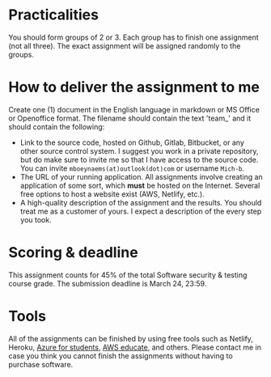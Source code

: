 # Practicalities
You should form groups of 2 or 3. Each group has to finish one assignment (not all three). The exact assignment will be assigned randomly to the groups. 

# How to deliver the assignment to me
Create one (1) document in the English language in markdown or MS Office or Openoffice format. The filename should contain the text 'team_<yourteamnumber>' and it should contain the following:
* Link to the source code, hosted on Github, Gitlab, Bitbucket, or any other source control system. I suggest you work in a private repository, but do make sure to invite me so that I have access to the source code. You can invite `mboeynaems(at)outlook(dot)com` or username `Mich-b`. 
* The URL of your running application. All assignments involve creating an application of some sort, which **must** be hosted on the Internet. Several free options to host a website exist (AWS, Netlify, etc.). 
* A high-quality description of the assignment and the results. You should treat me as a customer of yours. I expect a description of the every step you took.

# Scoring & deadline
This assignment counts for 45% of the total Software security & testing course grade. The submission deadline is March 24, 23:59.

# Tools
All of the assignments can be finished by using free tools such as Netlify, Heroku, [Azure for students](https://azure.microsoft.com/en-us/free/students/), [AWS educate](https://aws.amazon.com/education/awseducate/), and others. Please contact me in case you think you cannot finish the assignments without having to purchase software. 